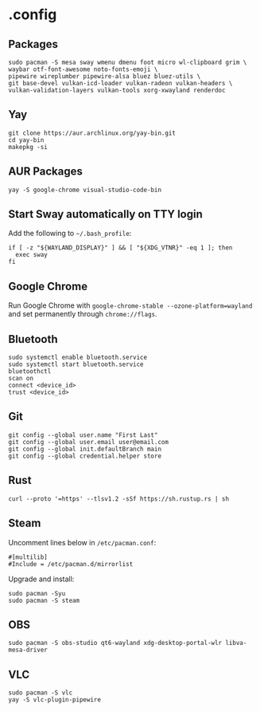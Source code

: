 # .config

## Packages

```
sudo pacman -S mesa sway wmenu dmenu foot micro wl-clipboard grim \
waybar otf-font-awesome noto-fonts-emoji \
pipewire wireplumber pipewire-alsa bluez bluez-utils \
git base-devel vulkan-icd-loader vulkan-radeon vulkan-headers \
vulkan-validation-layers vulkan-tools xorg-xwayland renderdoc
```

## Yay

```
git clone https://aur.archlinux.org/yay-bin.git
cd yay-bin
makepkg -si
```

## AUR Packages

```
yay -S google-chrome visual-studio-code-bin
```

## Start Sway automatically on TTY login

Add the following to `~/.bash_profile`:

```
if [ -z "${WAYLAND_DISPLAY}" ] && [ "${XDG_VTNR}" -eq 1 ]; then
  exec sway
fi
```

## Google Chrome

Run Google Chrome with `google-chrome-stable --ozone-platform=wayland`
and set permanently through `chrome://flags`.

## Bluetooth

```
sudo systemctl enable bluetooth.service
sudo systemctl start bluetooth.service
bluetoothctl
scan on
connect <device_id>
trust <device_id>
```

## Git

```
git config --global user.name "First Last"
git config --global user.email user@email.com
git config --global init.defaultBranch main
git config --global credential.helper store
```

## Rust

```
curl --proto '=https' --tlsv1.2 -sSf https://sh.rustup.rs | sh
```

## Steam

Uncomment lines below in `/etc/pacman.conf`:

```
#[multilib]
#Include = /etc/pacman.d/mirrorlist
```

Upgrade and install:

```
sudo pacman -Syu
sudo pacman -S steam
```

## OBS

```
sudo pacman -S obs-studio qt6-wayland xdg-desktop-portal-wlr libva-mesa-driver
```

## VLC

```
sudo pacman -S vlc
yay -S vlc-plugin-pipewire
```
